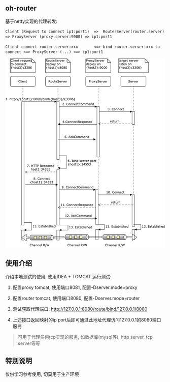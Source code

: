 ## oh-router

基于netty实现的代理转发:

```
Client (Request to connect ip1:port1)  =>  RouterServer(router.server) => ProxyServer (proxy.server:9000) => ip1:port1

Client connect router.server:xxx       <=> bind router.server:xxx to connect <=> ProxyServer (...) <=> ip1:port1         
```

![oh-router](https://github.com/ZzzCrazyPig/oh-router/blob/master/doc/img/oh-router.png)

## 使用介绍

介绍本地测试的使用, 使用IDEA + TOMCAT 运行测试:

1. 配置proxy tomcat, 使用端口8081, 配置-Dserver.mode=proxy

2. 配置router tomcat, 使用端口8080, 配置-Dserver.mode=router

3. 测试获取代理端口: http://127.0.0.1:8080/route/bind/127.0.0.1/8080

4. 上述接口返回映射的ip port后即可通过此地址代理访问127.0.0.1的8080端口服务

> 可用于代理任何tcp实现的服务, 如数据库(mysql等), http server, tcp server等等

## 特别说明

仅供学习参考使用, 切莫用于生产环境
